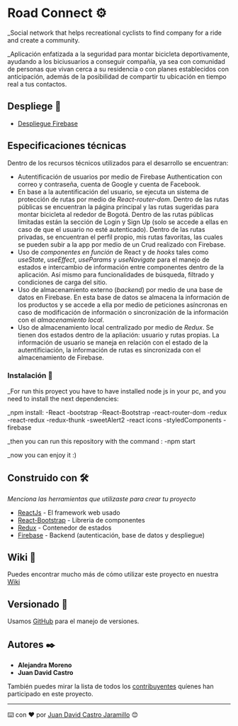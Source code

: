 # Road Connect ⚙️

_Social network that helps recreational cyclists to find company for a ride and create a community.

_Aplicación enfatizada a la seguridad para montar bicicleta deportivamente, ayudando a los biciusuarios a conseguir compañía, ya sea con comunidad de personas que vivan cerca a su residencia o con planes establecidos con anticipación, además de la posibilidad de compartir tu ubicación en tiempo real a tus contactos.

## Despliege 🚀

* [Despliegue Firebase](https://frontend8-6efb3.firebaseapp.com/)

##  Especificaciones técnicas 

Dentro de los recursos técnicos utilizados para el desarrollo se encuentran:
- Autentificación de usuarios por medio de Firebase Authentication con correo y contraseña, cuenta de Google y cuenta de Facebook.
- En base a la autentificación del usuario, se ejecuta un sistema de protección de rutas por medio de _React-router-dom_. Dentro de las rutas públicas se encuentran la página principal y las rutas sugeridas para montar bicicleta al rededor de Bogotá. Dentro de las rutas públicas limitadas están la sección de Login y Sign Up (solo se accede a ellas en caso de que el usuario no esté autenticado). Dentro de las rutas privadas, se encuentran el perfil propio, mis rutas favoritas, las cuales se pueden subir a la app por medio de un Crud realizado con Firebase.
- Uso de _componentes en función_ de React y de _hooks_ tales como _useState_, _useEffect_, _useParams_ y _useNavigate_ para el manejo de estados e intercambio de información entre componentes dentro de la aplicación. Así mismo para funcionalidades de búsqueda, filtrado y condiciones de carga del sitio.
- Uso de almacenamiento externo (_backend_) por medio de una base de datos en Firebase. En esta base de datos se almacena la información de los productos y se accede a ella por medio de peticiones asíncronas en caso de modificación de información o sincronización de la información con el _almacenamiento local_.
- Uso de almacenamiento local centralizado por medio de _Redux_. Se tienen dos estados dentro de la apliación: usuario y rutas propias. La información de usuario se maneja en relación con el estado de la autentificiación, la información de rutas es sincronizada con el almacenamiento de Firebase.

### Instalación 🔧

_For run this proyect you have to have installed node js in your pc, and you need to install the next dependencies:

_npm install:
 -React -bootstrap -React-Bootstrap -react-router-dom -redux -react-redux -redux-thunk -sweetAlert2 -react icons -styledComponents -firebase

_then you can run this repository with the command :  -npm start

_now you can enjoy it :)
## Construido con 🛠️

_Menciona las herramientas que utilizaste para crear tu proyecto_

* [ReactJs](https://reactjs.org/) - El framework web usado
* [React-Bootstrap](https://react-bootstrap.github.io/) - Libreria de componentes
* [Redux](https://redux.js.org/) - Contenedor de estados
* [Firebase](https://firebase.google.com/) - Backend (autenticación, base de datos y despliegue)

## Wiki 📖

Puedes encontrar mucho más de cómo utilizar este proyecto en nuestra [Wiki](https://github.com/academia-geek/demo-day-projects-roadconnect/wiki/Road-Connect)

## Versionado 📌

Usamos [GitHub](http://github.com/) para el manejo de versiones.

## Autores ✒️

* **Alejandra Moreno** 
* **Juan David Castro**   

También puedes mirar la lista de todos los [contribuyentes](https://github.com/academia-geek/demo-day-projects-roadconnect/graphs/contributors) quíenes han participado en este proyecto. 


---
⌨️ con ❤️ por [Juan David Castro Jaramillo](https://github.com/juandjaramillo) 😊
